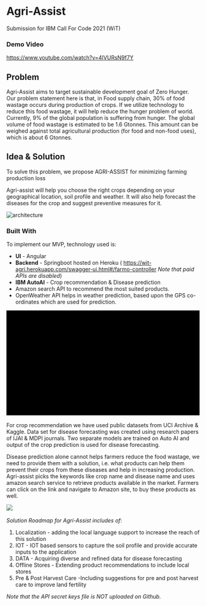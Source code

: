 # Agri-Assist
Submission for IBM Call For Code 2021 (WiT)

### Demo Video 
https://www.youtube.com/watch?v=4IVURsN9f7Y

## Problem
Agri-Assist aims to target sustainable development goal of Zero Hunger.
Our problem statement here is that, in Food supply chain, 30% of food wastage occurs during production of crops. 
If we utilize technology to reduce this food wastage, it will help reduce the hunger problem of world. Currently, 9% of the global population is suffering from hunger. The global volume of food wastage is estimated to be 1.6 Gtonnes. This amount can be weighed against total agricultural production (for food and non-food uses), 
which is about 6 Gtonnes. 

## Idea & Solution
To solve this problem, we propose AGRI-ASSIST for minimizing farming production loss 

Agri-assist will help you choose the right crops depending on your geographical location, soil profile and weather.
It will also help forecast the diseases for the crop and suggest preventive measures for it.

![architecture](https://i.ibb.co/zswRnPF/agri-arch.png)

### Built With 

To implement our MVP, technology used is:
- **UI** - Angular
- **Backend** - Springboot hosted on Heroku ( https://wit-agri.herokuapp.com/swagger-ui.html#/farmo-controller *Note that paid APIs are disabled*)
- **IBM AutoAI** - Crop recommendation & Disease prediction
- Amazon search API to recommend the most suited products.
- OpenWeather API helps in weather prediction, based upon the GPS co-ordinates which are used for prediction.

![Demo](https://github.com/leenabhandari/Wit/blob/main/Agri-assist%20demo.gif)

For crop recommendation we have used public datasets from UCI Archive & Kaggle. Data set for disease forecasting was created using research papers of IJAI & MDPI journals. Two separate models are trained on Auto AI and output of the crop prediction is used for disease forecasting.

Disease prediction alone cannot helps farmers reduce the food wastage, we need to provide them with a solution, i.e. what products can help them prevent their crops from these diseases and help in increasing production. Agri-assist picks the keywords like crop name and disease name and uses amazon search service to retrieve products available in the market. Farmers can click on the link and navigate to Amazon site, to buy these products as well.


![](https://i.ibb.co/QJxfKtV/agre-future.png)

*Solution Roadmap for Agri-Assist includes of:*
1. Localization - adding the local language support to increase the reach of this solution
2. IOT - IOT based sensors to capture the soil profile and provide accurate inputs to the application
3. DATA - Acquiring diverse and refined data for disease forecasting
4. Offline Stores - Extending product recommendations to include local stores
5. Pre & Post Harvest Care -Including suggestions for pre and post harvest care to improve land fertility

*Note that the API secret keys file is NOT uploaded on Github.*
